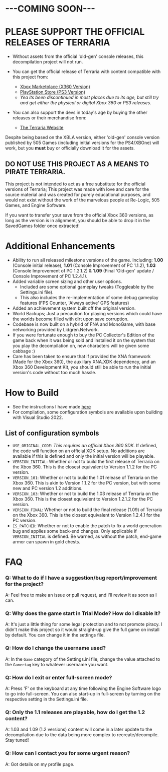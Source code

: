 # **---COMING SOON---**
# **PLEASE SUPPORT THE OFFICIAL RELEASES OF TERRARIA**
+ Without assets from the official 'old-gen' console releases, this decompilation project will not run.

+ You can get the official release of Terraria with content compatible with this project from:
  * [Xbox Marketplace (X360 Version)](https://marketplace.xbox.com/Product/Terraria-Xbox-360-Edition/66acd000-77fe-1000-9115-d8025841128f)
  * [PlayStation Store (PS3 Version)](https://store.playstation.com/en-au/product/EP4040-NPEB01270_00-TERRARIA00000002)
  * *Yea its been discontinued in most places due to its age, but still try and get either the physical or digital Xbox 360 or PS3 releases.*
+ You can also support the devs in today's age by buying the other releases or their merchandise from:
  * [The Terraria Website](https://terraria.org/store)

Despite being based on the XBLA version, either 'old-gen' console version published by 505 Games (including initial versions for the PS4/XBOne) will work, but you **must** buy or officially download it for the assets.

## **DO NOT USE THIS PROJECT AS A MEANS TO PIRATE TERRARIA.**
This project is not intended to act as a free substitute for the official versions of Terraria; This project was made with love and care for the source material and was created for purely educational purposes, and would not exist without the work of the marvelous people at Re-Logic, 505 Games, and Engine Software.

If you want to transfer your save from the official Xbox 360 versions, as long as the version is in alignment, you should be able to drop it in the SavedGames folder once extracted!

# Additional Enhancements
* Ability to run all released milestone versions of the game. Including: **1.00** (Console initial release), **1.01** (Console Improvement of PC 1.1.2), **1.03** (Console Improvement of PC 1.2.1.2) & **1.09** (Final 'Old-gen' update / Console Improvement of PC 1.2.4.1).
* Added variable screen sizing and other user options.
  * Included are some optional gameplay tweaks (Toggleable by the Settings.ini file).
  * This also includes the re-implementation of some debug gameplay features (FPS Counter, 'Always active' GPS features)
* Added an achievement system built off the original version.
* World Backups; Just a precaution for playing versions which could have the worlds become filled with dirt upon save corruption.
* Codebase is now built on a hybrid of FNA and MonoGame, with base networking provided by Lidgren.Network.
* If you were fortunate enough to buy the PC Collector's Edition of the game back when it was being sold and installed it on the system that you play the decompilation on, new characters will be given some cabbage :)
* Care has been taken to ensure that if provided the XNA framework (Made for the Xbox 360), the auxillary XNA.XDK dependency, and an Xbox 360 Development Kit, you should still be able to run the initial version's code without too much hassle.

# How to Build
* See the instructions I have made [here](https://github.com/PPrism/Terraria-XBLA-Decompilation/blob/main/)
* For compilation, some configuration symbols are available upon building with Visual Studio 2022.

## List of configuration symbols
* `USE_ORIGINAL_CODE`: *This requires an official Xbox 360 SDK.* If defined, the code will function on an official XDK setup. No additions are available if this is defined and only the initial version will be playable.
* `VERSION_INITIAL`: Whether or not to build the first release of Terraria on the Xbox 360. This is the closest equivalent to Version 1.1.2 for the PC version.
* `VERSION_101`: Whether or not to build the 1.01 release of Terraria on the Xbox 360. This is akin to Version 1.1.2 for the PC version, but with some new and PC version 1.2 additions.
* `VERSION_103`: Whether or not to build the 1.03 release of Terraria on the Xbox 360. This is the closest equivalent to Version 1.2.1.2 for the PC version.
* `VERSION_FINAL`: Whether or not to build the final release (1.09) of Terraria on the Xbox 360. This is the closest equivalent to Version 1.2.4.1 for the PC version.
* `IS_PATCHED`: Whether or not to enable the patch to fix a world generation bug and applies some back-end changes. Only applicable if `VERSION_INITIAL` is defined. Be warned, as without the patch, end-game armor can spawn in gold chests.

# FAQ
### Q: What to do if I have a suggestion/bug report/improvement for the project? 
A: Feel free to make an issue or pull request, and I'll review it as soon as I can.

### Q: Why does the game start in Trial Mode? How do I disable it?
A: It's just a little thing for some legal protection and to not promote piracy. I didn't make this project so it would straight-up give the full game on install by default. You can change it in the settings file.

### Q: How do I change the username used?
A: In the `Game` category of the Settings.ini file, change the value attached to the `Gamertag` key to whatever username you want.

### Q: How do I exit or enter full-screen mode?
A: Press 'F' on the keyboard at any time following the Engine Software logo to go into full-screen. You can also start-up in full-screen by turning on the respective setting in the Settings.ini file.

### Q: Only the 1.1 releases are playable, how do I get the 1.2 content?
A: 1.03 and 1.09 (1.2 versions) content will come in a later update to the decompilation due to the data being more complex to recreate/decompile. Stay tuned!

### Q: How can I contact you for some urgent reason? 
A: Got details on my profile page.

